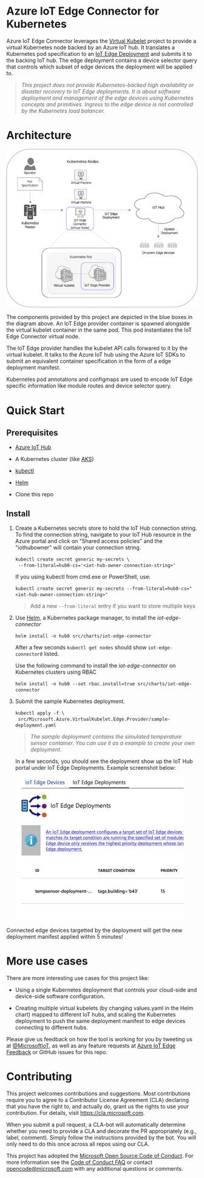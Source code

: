 
# Azure IoT Edge Connector for Kubernetes
Azure IoT Edge Connector leverages the [Virtual Kubelet](https://github.com/virtual-kubelet/virtual-kubelet/blob/master/README.md) project to provide a
virtual Kubernetes node backed by an Azure IoT hub. It translates a Kubernetes
pod specification to an [IoT Edge Deployment](https://docs.microsoft.com/en-us/azure/iot-edge/module-deployment-monitoring) and submits it to the backing IoT hub. The edge deployment contains a device selector query that controls which subset of edge devices the deployment will be applied to.

>*This project does not provide Kubernetes-backed high availability or disaster recovery to IoT Edge deployments. It is about software deployment and management of the edge devices using Kubernetes concepts and primitives. Ingress to the edge device is not controlled by the Kubernetes load balancer.*

# Architecture


![iot edge connector](/media/iot-edge-connector.png)


The components provided by this project are depicted in the blue boxes in the diagram above. An IoT Edge provider container is spawned alongside the virtual kubelet container in the same pod. This pod instantiates the IoT Edge Connector virtual node.

The IoT Edge provider handles the kubelet API calls forwared to it by the virtual kubelet. It talks to the Azure IoT hub using the Azure IoT SDKs to submit an equivalent container specification in the form of a edge deployment manifest.

Kubernetes pod annotations and configmaps are used to encode IoT Edge specific information like module routes and device selector query.

# Quick Start

## Prerequisites

* [Azure IoT Hub](https://azure.microsoft.com/en-us/services/iot-hub/)

* A Kubernetes cluster (like [AKS](https://docs.microsoft.com/en-us/azure/aks/kubernetes-walkthrough))

* [kubectl](https://kubernetes.io/docs/tasks/tools/install-kubectl/)

* [Helm](https://github.com/kubernetes/helm)

* Clone this repo 

## Install

1. Create a Kubernetes secrets store to hold the IoT Hub connection string.
   To find the connection string, navigate to your IoT Hub resource in the Azure portal and click on "Shared access policies" and the "iothubowner" will contain your connection string. 
    ```
    kubectl create secret generic my-secrets \
     --from-literal=hub0-cs='<iot-hub-owner-connection-string>'
     ```
    
    If you using kubectl from cmd.exe or PowerShell, use:
    
    ```
    kubectl create secret generic my-secrets --from-literal=hub0-cs="<iot-hub-owner-connection-string>"
    ```
    
    > Add a new ```--from-literal``` entry if you want to store multiple keys
    
1. Use [Helm](https://github.com/kubernetes/helm), a Kubernetes package manager, to install the *iot-edge-connector*
    ```
    helm install -n hub0 src/charts/iot-edge-connector
    ```
    After a few seconds ```kubectl get nodes``` should show ```iot-edge-connector0``` listed.
    
    Use the following command to install the *iot-edge-connector* on Kubernetes clusters using RBAC
    ```
    helm install -n hub0 --set rbac.install=true src/charts/iot-edge-connector
    ```

1. Submit the sample Kubernetes deployment.
    ```
    kubectl apply -f \
     src/Microsoft.Azure.VirtualKubelet.Edge.Provider/sample-deployment.yaml
    ```
    >*The sample deployment contains the simulated temperature sensor container. You can use it as a example to create your own deployment.*    

    In a few seconds, you should see the deployment show up the IoT Hub portal under IoT Edge Deployments. Example screenshot below:

    ![tempsensor deployment](/media/tempsensor-deployment.png)

Connected edge devices targetted by the deployment will get the new deployment manifest applied within 5 minutes!

# More use cases

There are more interesting use cases for this project like:

* Using a single Kubernetes deployment that controls your cloud-side and device-side software configuration. 

* Creating multiple virtual kubelets (by changing values.yaml in the Helm chart) mapped to different IoT hubs, and scaling the Kubernetes deployment to push the same deployment manifest to edge devices connecting to different hubs.

Please give us feedback on how the tool is working for you by tweeting us at [@MicrosoftIoT](https://twitter.com/MicrosoftIoT), as well as any feature requests at [Azure IoT Edge Feedback](https://feedback.azure.com/forums/907045-azure-iot-edge/) or GitHub issues for this repo.


# Contributing

This project welcomes contributions and suggestions.  Most contributions require you to agree to a
Contributor License Agreement (CLA) declaring that you have the right to, and actually do, grant us
the rights to use your contribution. For details, visit https://cla.microsoft.com.

When you submit a pull request, a CLA-bot will automatically determine whether you need to provide
a CLA and decorate the PR appropriately (e.g., label, comment). Simply follow the instructions
provided by the bot. You will only need to do this once across all repos using our CLA.

This project has adopted the [Microsoft Open Source Code of Conduct](https://opensource.microsoft.com/codeofconduct/).
For more information see the [Code of Conduct FAQ](https://opensource.microsoft.com/codeofconduct/faq/) or
contact [opencode@microsoft.com](mailto:opencode@microsoft.com) with any additional questions or comments.
